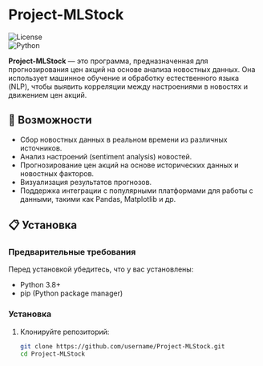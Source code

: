# Project-MLStock  

![License](https://img.shields.io/badge/license-MIT-blue.svg)  
![Python](https://img.shields.io/badge/python-3.8%2B-brightgreen.svg)  

**Project-MLStock** — это программа, предназначенная для прогнозирования цен акций на основе анализа новостных данных. Она использует машинное обучение и обработку естественного языка (NLP), чтобы выявить корреляции между настроениями в новостях и движением цен акций.  

## 🚀 Возможности  
- Сбор новостных данных в реальном времени из различных источников.  
- Анализ настроений (sentiment analysis) новостей.  
- Прогнозирование цен акций на основе исторических данных и новостных факторов.  
- Визуализация результатов прогнозов.  
- Поддержка интеграции с популярными платформами для работы с данными, такими как Pandas, Matplotlib и др.  

## 📋 Установка  

### Предварительные требования  
Перед установкой убедитесь, что у вас установлены:  
- Python 3.8+  
- pip (Python package manager)  

### Установка  
1. Клонируйте репозиторий:  
   ```bash
   git clone https://github.com/username/Project-MLStock.git
   cd Project-MLStock

